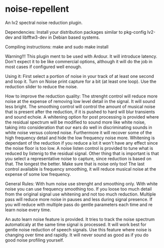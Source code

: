 # noise-repellent

An lv2 spectral noise reduction plugin.

Dependencies: Install your distribution packages similar to pkg-config lv2-dev and libfftw3-dev in Debian based systems.

Compiling instructions: make and sudo make install

Warning!!! This plugin ment to be used with Ardour. It will introduce latency. Don't expect it to be like commercial options, although it will do the job in most cases if configured well enough.

Using it: First select a portion of noise in your track of at least one second and loop it. Turn on Noise print capture for a bit (at least one loop). Use the reduction slider to reduce the noise.

How to improve the reduction quality: The strenght control will reduce more noise at the expense of removing low level detail in the signal. It will sound less bright. The smoothing control will control the amount of musical noise that is present after the reduction, if it is pushed to hard will blur transients and sound echoie. A whitening option for post processing is provided where the residual spectrum will be modified to sound more like white noise, taking into consideration that our ears do well in discriminating sounds in white noise versus colored noise. Furthermore it will recover some of the high frequency detail and hide the low frequency noise more. Whitening is dependant of the reduction if you reduce a lot it won't have any effect since the noise floor is too low. A noise listen control is provided to tune what is reduced by listenig to the residual signal. Other thing that is important is that you select a representative noise to capture, since reduction is based on that. The longest the better. Make sure that is noise only too! The last control available is frequency smoothing, it will reduce musical noise at the expense of some low frequency.

General Rules: With hum noise use strenght and smoothing only. With white noise you can use frequency smoothing too. If you loose too much detail from the original signal use whitening and not too much reduction. Multiple pass will reduce more noise in pauses and less during signal presence. If you will reduce with multiple pass do gentle parameters each time and re learn noise every time.

An auto learn noise feature is provided. It tries to track the noise spectrum automaticaly at the same time signal is processed. It will work best for gentle noise reduction of speech signals. Use this feature where noise is changing over time and rapidly. It will never sound as good as if you do good noise profiling yourself.
